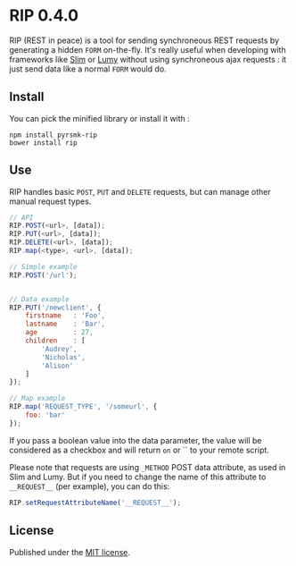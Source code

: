 RIP 0.4.0
=========

RIP (REST in peace) is a tool for sending synchroneous REST requests by generating a hidden `FORM` on-the-fly. It's really useful when developing with frameworks like [Slim](http://www.slimframework.com) or [Lumy](https://github.com/pyrsmk/Lumy) without using synchroneous ajax requests : it just send data like a normal `FORM` would do.

Install
-------

You can pick the minified library or install it with :

```
npm install pyrsmk-rip
bower install rip
```

Use
---

RIP handles basic `POST`, `PUT` and `DELETE` requests, but can manage other manual request types.

```js
// API
RIP.POST(<url>, [data]);
RIP.PUT(<url>, [data]);
RIP.DELETE(<url>, [data]);
RIP.map(<type>, <url>, [data]);

// Simple example
RIP.POST('/url');


// Data example
RIP.PUT('/newclient', {
    firstname   : 'Foo',
    lastname    : 'Bar',
    age         : 27,
    children    : [
        'Audrey',
        'Nicholas',
        'Alison'
    ]
});

// Map example
RIP.map('REQUEST_TYPE', '/someurl', {
    foo: 'bar'
});
```

If you pass a boolean value into the data parameter, the value will be considered as a checkbox and will return `on` or `` to your remote script.

Please note that requests are using `_METHOD` POST data attribute, as used in Slim and Lumy. But if you need to change the name of this attribute to `__REQUEST__` (per example), you can do this:

```javascript
RIP.setRequestAttributeName('__REQUEST__');
```

License
-------

Published under the [MIT license](http://dreamysource.mit-license.org).
